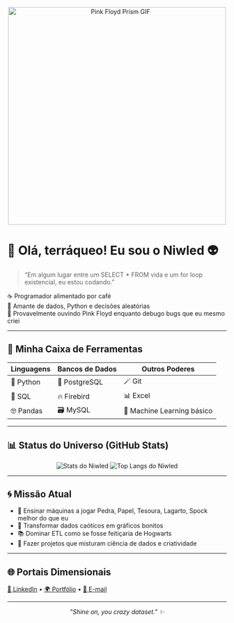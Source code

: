 <!-- Banner GIF estiloso -->
<p align="center">
  <img src="https://media3.giphy.com/media/v1.Y2lkPTc5MGI3NjExeWljamF1aXI1OHc3dXp4aTl6cmMweTI4dm5qcXc3aDE1cDJtMmQweCZlcD12MV9pbnRlcm5hbF9naWZfYnlfaWQmY3Q9Zw/gox3GChzdpFsuBJUAT/giphy.gif" width="500" alt="Pink Floyd Prism GIF">
</p>

# 🌈 Olá, terráqueo! Eu sou o **Niwled** 👽

> “Em algum lugar entre um SELECT * FROM vida e um for loop existencial, eu estou codando.”  

☕ Programador alimentado por café  
🐍 Amante de dados, Python e decisões aleatórias  
🎸 Provavelmente ouvindo Pink Floyd enquanto debugo bugs que eu mesmo criei

---

## 🧰 Minha Caixa de Ferramentas

| Linguagens | Bancos de Dados | Outros Poderes |
|-----------|------------------|----------------|
| 🐍 Python | 🐘 PostgreSQL     | 🪄 Git |
| 📝 SQL    | 🔥 Firebird       | 📊 Excel |
| 🤓 Pandas | 🗃️ MySQL         | 🧠 Machine Learning básico |

---

## 📊 Status do Universo (GitHub Stats)

<p align="center">
  <img src="https://github-readme-stats.vercel.app/api?username=niwled&show_icons=true&theme=tokyonight" alt="Stats do Niwled">
  <img src="https://github-readme-stats.vercel.app/api/top-langs/?username=niwled&layout=compact&theme=tokyonight" alt="Top Langs do Niwled">
</p>

---

## 🌀 Missão Atual
- 🧠 Ensinar máquinas a jogar Pedra, Papel, Tesoura, Lagarto, Spock melhor do que eu  
- 🧼 Transformar dados caóticos em gráficos bonitos  
- 📚 Dominar ETL como se fosse feitiçaria de Hogwarts  
- 🚀 Fazer projetos que misturam ciência de dados e criatividade

---

## 🌐 Portais Dimensionais
[💼 LinkedIn](https://www.linkedin.com/in/seulink) • [🌍 Portfólio](https://seusite.com) • [📧 E-mail](mailto:seuemail@example.com)

---

<p align="center">
  <i>"Shine on, you crazy dataset." ✨</i>
</p>
